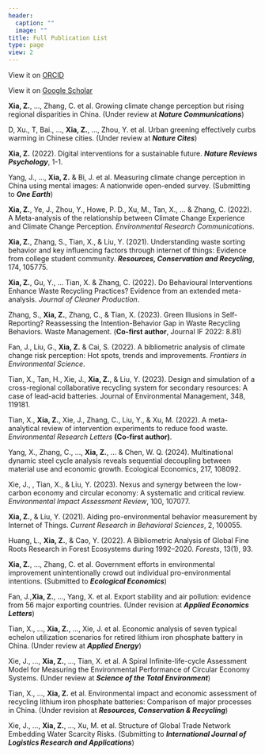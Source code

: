 ```yaml
---
header:
  caption: ""
  image: ""
title: Full Publication List
type: page
view: 2
---
```


View it on [ORCID](https://orcid.org/my-orcid?orcid=0000-0002-9551-0024)

View it on [Google Scholar](https://scholar.google.com/citations?user=dyNjCrIAAAAJ&hl=en&oi=ao)

**Xia, Z.**, ..., Zhang, C. et al. Growing climate change perception but rising regional disparities in China. (Under review at ***Nature Communications***)

D, Xu., T, Bai., ..., **Xia, Z.**, ..., Zhou, Y. et al. Urban greening effectively curbs warming in Chinese cities. (Under review at ***Nature Cites***)

**Xia, Z.** (2022). Digital interventions for a sustainable future. ***Nature Reviews Psychology***, 1-1.

Yang, J., …, **Xia, Z.** & Bi, J. et al. Measuring climate change perception in China using mental images: A nationwide open-ended survey. (Submitting to ***One Earth***)

**Xia, Z.**, Ye, J., Zhou, Y., Howe, P. D., Xu, M., Tan, X., ... & Zhang, C. (2022). A Meta-analysis of the relationship between Climate Change Experience and Climate Change Perception. *Environmental Research Communications*.

**Xia, Z.**, Zhang, S., Tian, X., & Liu, Y. (2021). Understanding waste sorting behavior and key influencing factors through internet of things: Evidence from college student community. ***Resources, Conservation and Recycling***, 174, 105775. 

**Xia, Z.**, Gu, Y., ... Tian, X. & Zhang, C. (2022). Do Behavioural Interventions Enhance Waste Recycling Practices?  Evidence from an extended meta-analysis. *Journal of Cleaner Production*.

Zhang, S., **Xia, Z.**, Zhang, C., & Tian, X. (2023). Green Illusions in Self-Reporting? Reassessing the Intention-Behavior Gap in Waste Recycling Behaviors. Waste Management. (**Co-first author**, Journal IF 2022: 8.81)

Fan, J., Liu, G., **Xia, Z.** & Cai, S. (2022). A bibliometric analysis of climate change risk perception: Hot spots, trends and improvements. *Frontiers in Environmental Science*.

Tian, X., Tan, H., Xie, J., **Xia, Z.**, & Liu, Y. (2023). Design and simulation of a cross-regional collaborative recycling system for secondary resources: A case of lead-acid batteries. Journal of Environmental Management, 348, 119181.

Tian, X., **Xia, Z.**, Xie, J., Zhang, C., Liu, Y., & Xu, M. (2022). A meta-analytical review of intervention experiments to reduce food waste. *Environmental Research Letters* **(Co-first author)**.

Yang, X., Zhang, C., ..., **Xia, Z.**, ... & Chen, W. Q. (2024). Multinational dynamic steel cycle analysis reveals sequential decoupling between material use and economic growth. Ecological Economics, 217, 108092.

Xie, J., , Tian, X., & Liu, Y. (2023). Nexus and synergy between the low-carbon economy and circular economy: A systematic and critical review. *Environmental Impact Assessment Review*, 100, 107077.

**Xia, Z.**, & Liu, Y. (2021). Aiding pro-environmental behavior measurement by Internet of Things. *Current Research in Behavioral Sciences*, 2, 100055.

Huang, L., **Xia, Z.**, & Cao, Y. (2022). A Bibliometric Analysis of Global Fine Roots Research in Forest Ecosystems during 1992–2020. *Forests*, 13(1), 93.

**Xia, Z.**, ..., Zhang, C. et al. Government efforts in environmental improvement unintentionally crowd out individual pro-environmental intentions. (Submitted to ***Ecological Economics***)

Fan, J.,**Xia, Z.**, …, Yang, X. et al. Export stability and air pollution: evidence from 56 major exporting countries. (Under revision at ***Applied Economics Letters***)

Tian, X., …, **Xia, Z.**, …, Xie, J. et al. Economic analysis of seven typical echelon utilization scenarios for retired lithium iron phosphate battery in China. (Under review at ***Applied Energy***)

Xie, J., …, **Xia, Z.**, …, Tian, X. et al. A Spiral Infinite-life-cycle Assessment Model for Measuring the Environmental Performance of Circular Economy Systems. (Under review at ***Science of the Total Environment***)

Tian, X., …, **Xia, Z.** et al. Environmental impact and economic assessment of recycling lithium iron phosphate batteries: Comparison of major processes in China. (Under revision at ***Resources, Conservation & Recycling***)

Xie, J., …, **Xia, Z.**, …, Xu, M. et al. Structure of Global Trade Network Embedding Water Scarcity Risks. (Submitting to ***International Journal of Logistics Research and Applications***)
